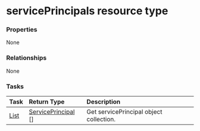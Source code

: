 # servicePrincipals resource type



### Properties
None

### Relationships
None


### Tasks

| Task		   | Return Type	|Description|
|:---------------|:--------|:----------|
|[List](../api/serviceprincipal_list.md) | [ServicePrincipal](serviceprincipal.md) [] |Get servicePrincipal object collection. |

<!-- uuid: 6198da8b-e5cf-4987-bacd-5e56d9723504
2015-10-15 03:41:21 UTC -->
<!-- {
  "type": "#page.annotation",
  "description": "servicePrincipals resource",
  "keywords": "",
  "section": "documentation",
  "tocPath": ""
}-->